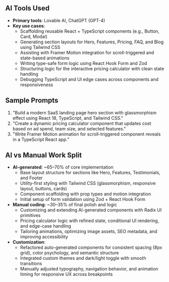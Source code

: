 ## AI Tools Used
- **Primary tools**: Lovable AI, ChatGPT (GPT-4)
- **Key use cases**:
  - Scaffolding reusable React + TypeScript components (e.g., Button, Card, Modal)
  - Generating section layouts for Hero, Features, Pricing, FAQ, and Blog using Tailwind CSS
  - Assisting with Framer Motion integration for scroll-triggered and state-based animations
  - Writing type-safe form logic using React Hook Form and Zod
  - Structuring logic for the interactive pricing calculator with clean state handling
  - Debugging TypeScript and UI edge cases across components and responsiveness

## Sample Prompts 
1. "Build a modern SaaS landing page hero section with glassmorphism effect using React 18, TypeScript, and Tailwind CSS."
2. "Create a dynamic pricing calculator component that updates cost based on ad spend, team size, and selected features."
3. "Write Framer Motion animation for scroll-triggered component reveals in a TypeScript React app."

## AI vs Manual Work Split
- **AI-generated**: ~65–70% of core implementation
  - Base layout structure for sections like Hero, Features, Testimonials, and Footer
  - Utility-first styling with Tailwind CSS (glassmorphism, responsive layout, buttons, cards)
  - Component scaffolding with prop types and motion integration
  - Initial setup of form validation using Zod + React Hook Form
- **Manual coding**: ~30–35% of final polish and logic
  - Customizing and extending AI-generated components with Radix UI primitives
  - Pricing calculator logic with refined state, conditional UI rendering, and edge-case handling
  - Tailoring animations, optimizing image assets, SEO metadata, and improving accessibility
- **Customization**:
  - Refactored auto-generated components for consistent spacing (8px grid), color psychology, and semantic structure
  - Integrated custom themes and dark/light toggle with smooth transitions
  - Manually adjusted typography, navigation behavior, and animation timing for responsive UX across breakpoints
